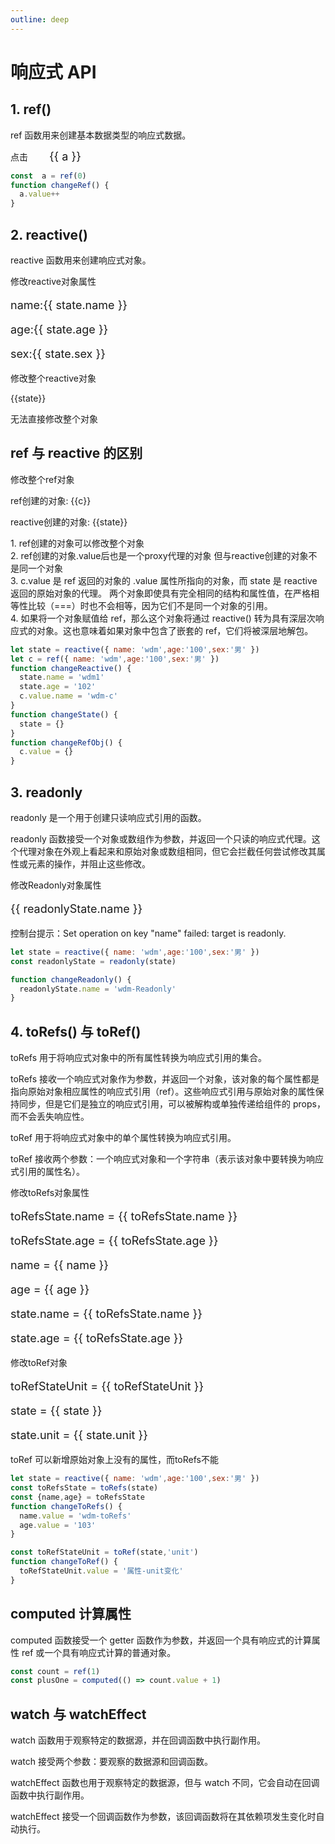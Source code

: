 ```yaml
---
outline: deep
---
```

# 响应式 API


## 1. ref()

ref 函数用来创建基本数据类型的响应式数据。
<div class="vue3_api_wrap">
  <n-button type="primary" @click="changeRef">点击</n-button> 
  <span style="padding-left:30px;font-size:18px">{{ a }}</span>
</div>

```js
const  a = ref(0)
function changeRef() {
  a.value++
}
```
## 2. reactive()

reactive 函数用来创建响应式对象。

<div class="vue3_api_wrap">
  <n-button type="primary" @click="changeReactive">修改reactive对象属性</n-button> 
  <div style="margin-top:15px">
    <p style="font-size:18px">name:{{ state.name }}</p>
    <p style="font-size:18px">age:{{ state.age }}</p>
    <p style="font-size:18px">sex:{{ state.sex }}</p>
  </div>
  <n-button type="primary" @click="changeState">修改整个reactive对象</n-button>
  <p>{{state}}</p>
  <n-alert title="错误" type="error">
    无法直接修改整个对象
  </n-alert>
  <br>
  <h2>ref 与 reactive 的区别</h2>  
  <n-button type="primary" @click="changeRefObj">修改整个ref对象</n-button>
  <p>ref创建的对象: {{c}}</p>
  <p>reactive创建的对象: {{state}}</p>
  <n-alert title="注意" type="warning">
    1. ref创建的对象可以修改整个对象
    <br>
    2. ref创建的对象.value后也是一个proxy代理的对象
    但与reactive创建的对象不是同一个对象
    <br>
    3. c.value 是 ref 返回的对象的 .value 属性所指向的对象，而 state 是 reactive 返回的原始对象的代理。
    两个对象即使具有完全相同的结构和属性值，在严格相等性比较（===）时也不会相等，因为它们不是同一个对象的引用。
    <br>
    4. 如果将一个对象赋值给 ref，那么这个对象将通过 reactive() 转为具有深层次响应式的对象。这也意味着如果对象中包含了嵌套的 ref，它们将被深层地解包。
  </n-alert>
</div>

```js
let state = reactive({ name: 'wdm',age:'100',sex:'男' })
let c = ref({ name: 'wdm',age:'100',sex:'男' })
function changeReactive() {
  state.name = 'wdm1'
  state.age = '102'
  c.value.name = 'wdm-c'
}
function changeState() {
  state = {}
}
function changeRefObj() {
  c.value = {}
}
```

## 3. readonly

readonly 是一个用于创建只读响应式引用的函数。

readonly 函数接受一个对象或数组作为参数，并返回一个只读的响应式代理。这个代理对象在外观上看起来和原始对象或数组相同，但它会拦截任何尝试修改其属性或元素的操作，并阻止这些修改。

<div>
  <n-button type="primary" @click="changeReadonly">修改Readonly对象属性</n-button> 
  <p style="font-size:18px">{{ readonlyState.name }}</p>
  <n-alert title="注意" type="warning">
    控制台提示：Set operation on key "name" failed: target is readonly.
  </n-alert>
</div>

```js
let state = reactive({ name: 'wdm',age:'100',sex:'男' })
const readonlyState = readonly(state)

function changeReadonly() {
  readonlyState.name = 'wdm-Readonly'
}

```
## 4. toRefs() 与 toRef()
toRefs 用于将响应式对象中的所有属性转换为响应式引用的集合。

toRefs 接收一个响应式对象作为参数，并返回一个对象，该对象的每个属性都是指向原始对象相应属性的响应式引用（ref）。这些响应式引用与原始对象的属性保持同步，但是它们是独立的响应式引用，可以被解构或单独传递给组件的 props，而不会丢失响应性。

toRef 用于将响应式对象中的单个属性转换为响应式引用。

toRef 接收两个参数：一个响应式对象和一个字符串（表示该对象中要转换为响应式引用的属性名）。
<div>
  <n-button type="primary" @click="changeToRefs">修改toRefs对象属性</n-button> 
  <p style="font-size:18px">toRefsState.name = {{ toRefsState.name }}</p>
  <p style="font-size:18px">toRefsState.age = {{ toRefsState.age }}</p>
  <p style="font-size:18px">name = {{ name }}</p>
  <p style="font-size:18px">age = {{ age }}</p>
  <p style="font-size:18px">state.name = {{ toRefsState.name }}</p>
  <p style="font-size:18px">state.age = {{ toRefsState.age }}</p>
</div>
<div>
  <n-button type="primary" @click="changeToRef">修改toRef对象</n-button> 
  <p style="font-size:18px">toRefStateUnit = {{ toRefStateUnit }}</p>
  <p style="font-size:18px">state = {{ state }}</p>
  <p style="font-size:18px">state.unit = {{ state.unit }}</p>
</div>
<n-alert title="toRef 与 toRefs 的区别" type="info">
  toRef 可以新增原始对象上没有的属性，而toRefs不能
</n-alert>

```js
let state = reactive({ name: 'wdm',age:'100',sex:'男' })
const toRefsState = toRefs(state)
const {name,age} = toRefsState
function changeToRefs() {
  name.value = 'wdm-toRefs'
  age.value = '103'
}

const toRefStateUnit = toRef(state,'unit')
function changeToRef() {
  toRefStateUnit.value = '属性-unit变化'
}
```
## computed 计算属性

computed 函数接受一个 getter 函数作为参数，并返回一个具有响应式的计算属性 ref 或一个具有响应式计算的普通对象。

```js
const count = ref(1)
const plusOne = computed(() => count.value + 1)
```
## watch 与 watchEffect
watch 函数用于观察特定的数据源，并在回调函数中执行副作用。

watch 接受两个参数：要观察的数据源和回调函数。

watchEffect 函数也用于观察特定的数据源，但与 watch 不同，它会自动在回调函数中执行副作用。

watchEffect 接受一个回调函数作为参数，该回调函数将在其依赖项发生变化时自动执行。






<script setup>
  import { ref,reactive,readonly,toRefs,toRef,watch,watchEffect } from 'vue'
  const  a = ref(0)
  let state = reactive({ name: 'wdm',age:'100',sex:'男' })
  let c = ref({ name: 'wdm',age:'100',sex:'男' })
  function changeRef() {
    a.value++
  }
  function changeReactive() {
    state.name = 'wdm1'
    state.age = '102'
    c.value.name = 'wdm-c'
  }
  function changeState() {
    state = {}
  }
  function changeRefObj() {
    c.value = {}
  }
  const readonlyState = readonly(state)
  function changeReadonly() {
    readonlyState.name = 'wdm-Readonly'
  }
  const toRefsState = toRefs(state)
  const {name,age} = toRefsState
  function changeToRefs() {
    name.value = 'wdm-toRefs'
    age.value = '103'
  }
  const toRefStateUnit = toRef(state,'unit')
  function changeToRef() {
    toRefStateUnit.value = '属性-unit变化'
  }
</script>